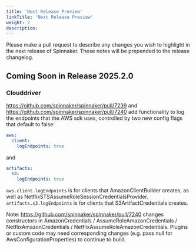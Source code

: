 ```yaml
---
title: 'Next Release Preview'
linkTitle: 'Next Release Preview'
weight: 2
description:
---
```


Please make a pull request to describe any changes you wish to highlight
in the next release of Spinnaker. These notes will be prepended to the release
changelog.

## Coming Soon in Release 2025.2.0

### Clouddriver

https://github.com/spinnaker/spinnaker/pull/7239 and https://github.com/spinnaker/spinnaker/pull/7240 add functionality to log the endpoints that the AWS sdk uses, controlled by two new config flags that default to false:
```yaml
aws:
  client:
    logEndpoints: true
```
and
```yaml
artifacts:
  s3:
    logEndpoints: true
```

`aws.client.logEndpoints` is for clients that AmazonClientBuilder creates, as well as NetflixSTSAssumeRoleSessionCredentialsProvider.  `artifacts.s3.logEndpoints` is for clients that S3ArtifactCredentials creates.

Note: https://github.com/spinnaker/spinnaker/pull/7240 changes constructors in AmazonCredentials / AssumeRoleAmazonCredentials / NetflixAmazonCredentials / NetflixAssumeRoleAmazonCredentials.  Plugins or custom code may need corresponding changes (e.g. pass null for AwsConfigurationProperties) to continue to build.
